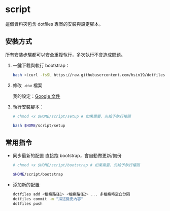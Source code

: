 # script

這個資料夾包含 dotfiles 專案的安裝與設定腳本。

## 安裝方式

所有安裝步驟都可以安全重複執行，多次執行不會造成問題。

1. 一鍵下載與執行 bootstrap：
   ```sh
   bash <(curl -fsSL https://raw.githubusercontent.com/hsin19/dotfiles/refs/heads/master/script/bootstrap)
   ```

2. 修改 `.env` 檔案
   
   我的設定：[Google 文件](https://docs.google.com/document/d/1iScKuZSXaJpC1n26h-F8VKngpWEAJ3vUBsTpVqEdTSE/edit?tab=t.0)

3. 執行安裝腳本：
   ```sh
   # chmod +x $HOME/script/setup # 如果需要，先給予執行權限

   bash $HOME/script/setup
   ```
## 常用指令

- 同步最新的配置
  直接跑 bootstrap，會自動做更新/備份
  ```sh
  # chmod +x $HOME/script/bootstrap # 如果需要，先給予執行權限

  $HOME/script/bootstrap
  ```

- 添加新的配置
  ```sh
  dotfiles add <檔案路径1> <檔案路径2> ... 多檔案時空白分隔
  dotfiles commit -m "描述變更內容"
  dotfiles push
  ```